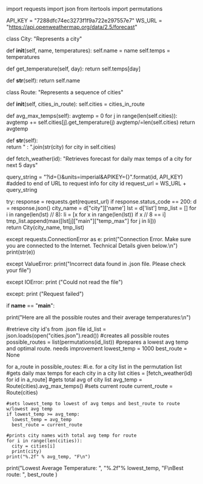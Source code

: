 import requests
import json
from itertools import permutations


API_KEY = "7288dfc74ec3273f1f9a722e297557e7"
WS_URL = "https://api.openweathermap.org/data/2.5/forecast"


class City:
  "Represents a city"

  def __init__(self, name, temperatures):
      self.name = name
      self.temps = temperatures

  def get_temperature(self, day):
      return self.temps[day]

  def __str__(self):
      return self.name


class Route:
  "Represents a sequence of cities"
  
  def __init__(self, cities_in_route):
    self.cities = cities_in_route

  def avg_max_temps(self):
    avgtemp = 0
    for j in range(len(self.cities)):
      avgtemp += self.cities[j].get_temperature(j)
    avgtemp/=len(self.cities)
    return avgtemp

  def __str__(self):  
    return " : ".join(str(city) for city in self.cities) 


def fetch_weather(id):
  "Retrieves forecast for daily max temps of a city for next 5 days"

  query_string = "?id={}&units=imperial&APIKEY={}".format(id, API_KEY) #added to end of URL to request info for city id
  request_url = WS_URL + query_string
  
  try:
    response = requests.get(request_url)
    if response.status_code == 200:
      d = response.json()
      city_name = d["city"]['name']
      lst = d['list']
      tmp_list = []
      for i in range(len(lst) // 8):
          li = [x for x in range(len(lst)) if x // 8 == i]
          tmp_list.append(max([lst[j]["main"]["temp_max"] for j in li]))       
    return City(city_name, tmp_list)

  except requests.ConnectionError as e:
    print("Connection Error. Make sure you are connected to the Internet. Technical Details given below.\n")
    print(str(e)) 
   
  except ValueError:
    print("Incorrect data found in .json file. Please check your file")

  except IOError:
    print ("Could not read the file")
  
  except:
    print ("Request failed")


if __name__ == "__main__":

  print("Here are all the possible routes and their average temperatures:\n")

  #retrieve city id's from .json file
  id_list = json.loads(open("cities.json").read()) 
  #creates all possible routes
  possible_routes = list(permutations(id_list))
  #prepares a lowest avg temp and optimal route. needs improvement
  lowest_temp = 1000 
  best_route = None

  for a_route in possible_routes: #i.e. for a city list in the permutation list
    #gets daily max temps for each city in a city list
    cities = [fetch_weather(id) for id in a_route] 
    #gets total avg of city list
    avg_temp = Route(cities).avg_max_temps() 
    #sets current route
    current_route = Route(cities) 
    
    #sets lowest_temp to lowest of avg temps and best_route to route w/lowest avg temp
    if lowest_temp >= avg_temp: 
      lowest_temp = avg_temp
      best_route = current_route 

    #prints city names with total avg temp for route
    for i in range(len(cities)):
      city = cities[i]
      print(city) 
    print("%.2f" % avg_temp, "F\n")
  print("Lowest Average Temperature: ", "%.2f"% lowest_temp, "F\nBest route: ", best_route )
    
   


      
 


  
   
   

